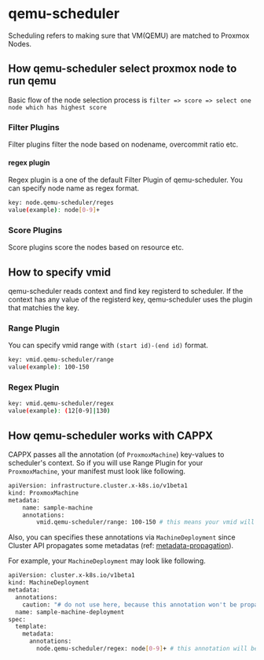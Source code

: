 # qemu-scheduler

Scheduling refers to making sure that VM(QEMU) are matched to Proxmox Nodes.

## How qemu-scheduler select proxmox node to run qemu

Basic flow of the node selection process is `filter => score => select one node which has highest score`

### Filter Plugins

Filter plugins filter the node based on nodename, overcommit ratio etc.

#### regex plugin

Regex plugin is a one of the default Filter Plugin of qemu-scheduler. You can specify node name as regex format. 
```sh
key: node.qemu-scheduler/reges
value(example): node[0-9]+
```

### Score Plugins

Score plugins score the nodes based on resource etc.

## How to specify vmid
qemu-scheduler reads context and find key registerd to scheduler. If the context has any value of the registerd key, qemu-scheduler uses the plugin that matchies the key.

### Range Plugin
You can specify vmid range with `(start id)-(end id)` format.
```sh
key: vmid.qemu-scheduler/range
value(example): 100-150
```

### Regex Plugin
```sh
key: vmid.qemu-scheduler/regex
value(example): (12[0-9]|130)
```

## How qemu-scheduler works with CAPPX
CAPPX passes all the annotation (of `ProxmoxMachine`) key-values to scheduler's context. So if you will use Range Plugin for your `ProxmoxMachine`, your manifest must look like following.
```sh
apiVersion: infrastructure.cluster.x-k8s.io/v1beta1
kind: ProxmoxMachine
metadata:
    name: sample-machine
    annotations:
        vmid.qemu-scheduler/range: 100-150 # this means your vmid will be chosen from the range of 100 to 150.
```

Also, you can specifies these annotations via `MachineDeployment` since Cluster API propagates some metadatas (ref: [metadata-propagation](https://cluster-api.sigs.k8s.io/developer/architecture/controllers/metadata-propagation.html#metadata-propagation)).

For example, your `MachineDeployment` may look like following.
```sh
apiVersion: cluster.x-k8s.io/v1beta1
kind: MachineDeployment
metadata:
  annotations:
    caution: "# do not use here, because this annotation won't be propagated to your ProxmoxMachine"
  name: sample-machine-deployment
spec:
  template:
    metadata:
      annotations:
        node.qemu-scheduler/regex: node[0-9]+ # this annotation will be propagated to your ProxmoxMachine via MachineSet
```